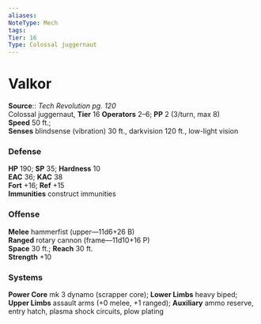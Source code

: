 ```yaml
---
aliases: 
NoteType: Mech
tags: 
Tier: 16
Type: Colossal juggernaut
---
```


# Valkor

**Source**:: _Tech Revolution pg. 120_  
Colossal juggernaut, **Tier** 16 
**Operators** 2–6; **PP** 2 (3/turn, max 8)  
**Speed** 50 ft.;  
**Senses** blindsense (vibration) 30 ft., darkvision 120 ft., low-light vision

### Defense

**HP** 190; **SP** 35; **Hardness** 10  
**EAC** 36; **KAC** 38  
**Fort** +16; **Ref** +15  
**Immunities** construct immunities

### Offense

**Melee** hammerfist (upper—11d6+26 B)  
**Ranged** rotary cannon (frame—11d10+16 P)  
**Space** 30 ft.; **Reach** 30 ft.  
**Strength** +10

### Systems

**Power Core** mk 3 dynamo (scrapper core); **Lower Limbs** heavy biped; **Upper Limbs** assault arms (+0 melee, +1 ranged); **Auxiliary** ammo reserve, entry hatch, plasma shock circuits, plow plating
